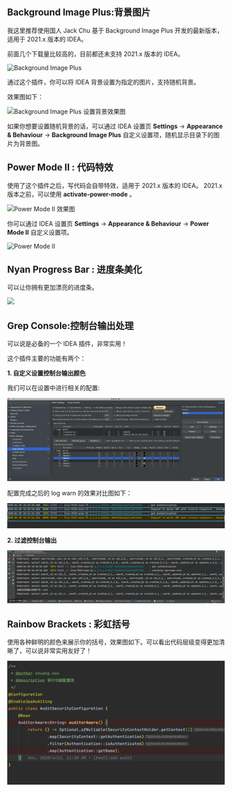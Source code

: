 ## Background Image Plus:背景图片

我这里推荐使用国人 Jack Chu 基于 Background Image Plus 开发的最新版本，适用于 2021.x 版本的 IDEA。

前面几个下载量比较高的，目前都还未支持 2021.x 版本的 IDEA。

![Background Image Plus](https://guide-blog-images.oss-cn-shenzhen.aliyuncs.com/idea/image-20211010174138279.png)

通过这个插件，你可以将 IDEA 背景设置为指定的图片，支持随机背景。

效果图如下：

![Background Image Plus 设置背景效果图](https://guide-blog-images.oss-cn-shenzhen.aliyuncs.com/idea/image-20211010173730828.png)

如果你想要设置随机背景的话，可以通过 IDEA 设置页 **Settings** -> **Appearance & Behaviour** -> **Background Image Plus** 自定义设置项，随机显示目录下的图片为背景图。

## Power Mode II : 代码特效

使用了这个插件之后，写代码会自带特效，适用于 2021.x 版本的 IDEA。 2021.x 版本之前，可以使用 **activate-power-mode** 。

![Power Mode II 效果图](./pictures/power-mode/Power-Mode-II.png)

你可以通过 IDEA 设置页 **Settings** -> **Appearance & Behaviour** -> **Power Mode II** 自定义设置项。

![Power Mode II](https://guide-blog-images.oss-cn-shenzhen.aliyuncs.com/idea/image-20211010175304108.png)

## Nyan Progress Bar : 进度条美化

可以让你拥有更加漂亮的进度条。

![](https://guide-blog-images.oss-cn-shenzhen.aliyuncs.com/idea/image-20211010175434133.png)

## Grep Console:控制台输出处理

可以说是必备的一个 IDEA 插件，非常实用！

这个插件主要的功能有两个：

**1. 自定义设置控制台输出颜色**

我们可以在设置中进行相关的配置:

![](./pictures/grep-console/grep-console2.png)

配置完成之后的 log warn 的效果对比图如下：

![](./pictures/grep-console/grep-console3.png)

**2. 过滤控制台输出**

![](./pictures/grep-console/grep-console.gif)

## Rainbow Brackets : 彩虹括号

使用各种鲜明的颜色来展示你的括号，效果图如下。可以看出代码层级变得更加清晰了，可以说非常实用友好了！

![](./pictures/rainbow-brackets.png)